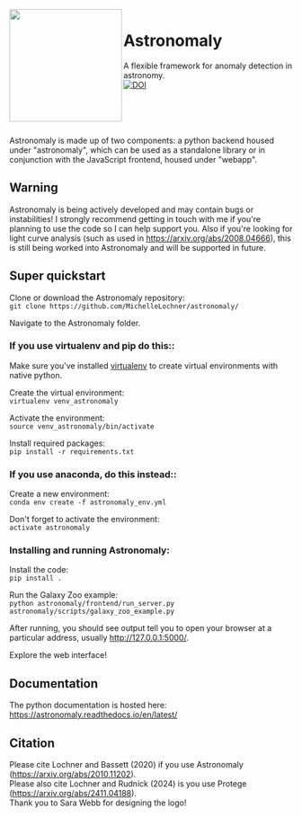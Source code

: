 <image src="Astronomaly_logo.png" width="200" align="left"/> 

# Astronomaly
A flexible framework for anomaly detection in astronomy.<br>
[![DOI](https://zenodo.org/badge/196393655.svg)](https://doi.org/10.5281/zenodo.14441057)

<br>
<br>
<br>
<br>
Astronomaly is made up of two components: a python backend housed under "astronomaly", which can be used as a standalone library
or in conjunction with the JavaScript frontend, housed under "webapp".

## Warning

Astronomaly is being actively developed and may contain bugs or instabilities! I strongly recommend getting in touch with me if you're planning to use the code so I can help support you. Also if you're looking for light curve analysis (such as used in https://arxiv.org/abs/2008.04666), this is still being worked into Astronomaly and will be supported in future.

## Super quickstart

Clone or download the Astronomaly repository:<br>
`git clone https://github.com/MichelleLochner/astronomaly/`

Navigate to the Astronomaly folder. 

### If you use virtualenv and pip do this::

Make sure you've installed <a href="https://virtualenv.pypa.io/en/latest/installation.html">virtualenv</a> to create virtual environments with native python.

Create the virtual environment: <br>
`virtualenv venv_astronomaly` 

Activate the environment: <br>
`source venv_astronomaly/bin/activate`

Install required packages: <br>
`pip install -r requirements.txt`

### If you use anaconda, do this instead::

Create a new environment:<br>
`conda env create -f astronomaly_env.yml` 

Don't forget to activate the environment:<br>
`activate astronomaly`

### Installing and running Astronomaly:

Install the code:<br>
`pip install .`

Run the Galaxy Zoo example:<br>
`python astronomaly/frontend/run_server.py astronomaly/scripts/galaxy_zoo_example.py`

After running, you should see output tell you to open your browser at a particular address, usually http://127.0.0.1:5000/.

Explore the web interface!

## Documentation

The python documentation is hosted here:
https://astronomaly.readthedocs.io/en/latest/

## Citation

Please cite Lochner and Bassett (2020) if you use Astronomaly (https://arxiv.org/abs/2010.11202).<br>
Please also cite Lochner and Rudnick (2024) is you use Protege (https://arxiv.org/abs/2411.04188). <br>
Thank you to Sara Webb for designing the logo!




